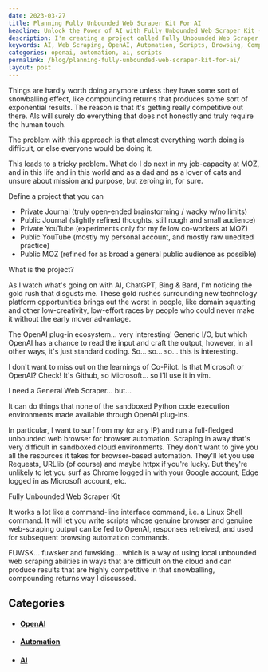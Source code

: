```yaml
---
date: 2023-03-27
title: Planning Fully Unbounded Web Scraper Kit For AI
headline: Unlock the Power of AI with Fully Unbounded Web Scraper Kit (FUWSK)!
description: I'm creating a project called Fully Unbounded Web Scraper Kit (FUWSK) to help me stay competitive and produce results with a compounding effect. FUWSK will be like a command-line interface command that uses genuine browser and web-scraping output to feed OpenAI and automate subsequent browsing commands. Join me on this journey to discover how FUWSK can help me stay ahead in this rapidly changing world.
keywords: AI, Web Scraping, OpenAI, Automation, Scripts, Browsing, Compounding Effect, Command-Line Interface, FUWSK
categories: openai, automation, ai, scripts
permalink: /blog/planning-fully-unbounded-web-scraper-kit-for-ai/
layout: post
---
```



Things are hardly worth doing anymore unless they have some sort of snowballing
effect, like compounding returns that produces some sort of exponential
results. The reason is that it's getting really competitive out there. AIs will
surely do everything that does not honestly and truly require the human touch.

The problem with this approach is that almost everything worth doing is
difficult, or else everyone would be doing it.

This leads to a tricky problem. What do I do next in my job-capacity at MOZ,
and in this life and in this world and as a dad and as a lover of cats and
unsure about mission and purpose, but zeroing in, for sure.

Define a project that you can

- Private Journal (truly open-ended brainstorming / wacky w/no limits)
- Public Journal (slightly refined thoughts, still rough and small audience)
- Private YouTube (experiments only for my fellow co-workers at MOZ)
- Public YouTube (mostly my personal account, and mostly raw unedited practice)
- Public MOZ (refined for as broad a general public audience as possible)

What is the project?

As I watch what's going on with AI, ChatGPT, Bing & Bard, I'm noticing the
gold rush that disgusts me. These gold rushes surrounding new technology
platform opportunities brings out the worst in people, like domain squatting
and other low-creativity, low-effort races by people who could never make it
without the early mover advantage.

The OpenAI plug-in ecosystem... very interesting! Generic I/O, but which OpenAI
has a chance to read the input and craft the output, however, in all other
ways, it's just standard coding. So... so... so... this is interesting.

I don't want to miss out on the learnings of Co-Pilot. Is that Microsoft or
OpenAI? Check! It's Github, so Microsoft... so I'll use it in vim.

I need a General Web Scraper... but...

It can do things that none of the sandboxed Python code execution environments
made available through OpenAI plug-ins.

In particular, I want to surf from my (or any IP) and run a full-fledged
unbounded web browser for browser automation. Scraping in away that's very
difficult in sandboxed cloud environments. They don't want to give you all the
resources it takes for browser-based automation. They'll let you use Requests,
URLlib (of course) and maybe httpx if you're lucky. But they're unlikely to let
you surf as Chrome logged in with your Google account, Edge logged in as
Microsoft account, etc.

Fully Unbounded Web Scraper Kit

It works a lot like a command-line interface command, i.e. a Linux Shell
command. It will let you write scripts whose genuine browser and genuine
web-scraping output can be fed to OpenAI, responses retreived, and used for
subsequent browsing automation commands.

FUWSK... fuwsker and fuwsking... which is a way of using local unbounded web
scraping abilities in ways that are difficult on the cloud and can produce
results that are highly competitive in that snowballing, compounding returns
way I discussed.



## Categories

<ul>
<li><h4><a href='/openai/'>OpenAI</a></h4></li>
<li><h4><a href='/automation/'>Automation</a></h4></li>
<li><h4><a href='/ai/'>AI</a></h4></li></ul>